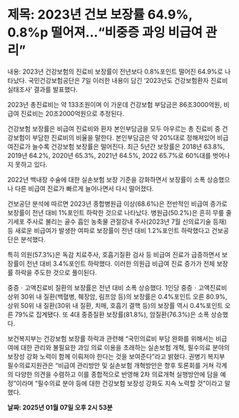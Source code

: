 # **제목: 2023년 건보 보장률 64.9%, 0.8%p 떨어져...“비중증 과잉 비급여 관리”**

  내용: 2023년 건강보험의 진료비 보장률이 전년보다 0.8%포인트 떨어진 64.9%로 나타났다. 국민건강보험공단은 7일 이러한 내용이 담긴 ‘2023년도 건강보험환자 진료비 실태조사’ 결과를 발표했다. 

2023년 총진료비는 약 133조원이며 이 가운데 건강보험 부담금은 86조3000억원, 비급여 진료비는 20조2000억원으로 추정된다.

건강보험 보장률은 비급여 진료비와 환자 본인부담금을 모두 아우르는 총 진료비 중 건강보험이 부담한 진료비의 비율을 말한다. 본인부담금은 약 20%대로 정해져있어 비급여진료가 늘수록 건강보험 보장률은 떨어진다. 최근 5년간 보장률은 2018년 63.8%, 2019년 64.2%, 2020년 65.3%, 2021년 64.5%, 2022 65.7%로 60%대를 벗어나지 못하고 있다.

2022년 백내장 수술에 대한 실손보험 보장 기준을 강화하면서 보장률이 소폭 상승했으나 다른 비급여 진료가 빠르게 늘어나면서 다시 떨어졌다.

건보공단 분석에 따르면 2023년 종합병원급 이상(68.6%)은 전반적인 비급여 증가로 보장률이 전년 대비 1%포인트 하락한 것으로 나타났다. 병원급(50.2%)은 흔히 무릎 줄기세포 주사로 불리는 골수 흡인 농축물 관절강내 주사(2023년 7월 신의료기술 등재) 등 새로운 비급여가 발생한 여파로 보장률이 전년 대비 1.2%포인트 하락했다고 건보공단은 분석했다.

특히 의원(57.3%)은 독감 치료주사, 호흡기질환 검사 등 비급여 진료가 급증하면서 보장률이 전년 대비 3.4%포인트 하락했다. 이러한 의원급 비급여 진료 증가가 전체 보장률 하락을 주도한 것으로 풀이된다.

중증ㆍ고액진료비 질환의 보장률은 전년 대비 소폭 상승했다. 1인당 중증ㆍ고액진료비 상위 30위 내 질환(백혈병, 췌장암, 림프암 등)의 보장률은 0.4%포인트 오른 80.9%, 상위 50위 내 질환(30위 내 질환, 치매, 호흡기 결핵 등)의 보장률 역시 0.4%포인트 오른 79%로 집계됐다. 또 4대 중증질환 보장률(81.8%), 암질환(76.3%)은 소폭 상승했다.

보건복지부는 건강보험 보장률 하락과 관련해 “국민의료비 부담 완화를 위해서는 비급여에 대한 관리와 불필요한 과잉 의료 이용을 초래하는 실손보험 개혁, 필수의료 분야의 보장성 강화 노력이 함께 이뤄져야 한다는 것을 보여준다”라고 밝혔다. 권병기 복지부 필수의료지원관은 “비급여 관리방안 및 실손보험 개혁방안은 향후 토론회를 거쳐 각계의 다양한 의견을 수렴하고 이를 종합적으로 반영해 2차 의료개혁 실행방안에 담을 예정”이라며 “필수의료 분야 등에 대한 건강보험 보장성 강화도 지속 노력할 것”이라고 말했다.

  **날짜: 2025년 01월 07일 오후 2시 53분**